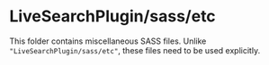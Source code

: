 # LiveSearchPlugin/sass/etc

This folder contains miscellaneous SASS files. Unlike `"LiveSearchPlugin/sass/etc"`, these files
need to be used explicitly.
